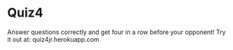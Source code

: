 # Quiz4
Answer questions correctly and get four in a row before your opponent!
Try it out at: quiz4jr.herokuapp.com